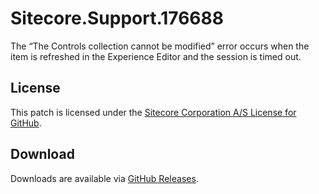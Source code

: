 # Sitecore.Support.176688
The &#8220;The Controls collection cannot be modified&#8221; error occurs when the item is refreshed in the Experience Editor and the session is timed out.

## License  
This patch is licensed under the [Sitecore Corporation A/S License for GitHub](https://github.com/sitecoresupport/Sitecore.Support.176688/blob/master/LICENSE).  

## Download  
Downloads are available via [GitHub Releases](https://github.com/sitecoresupport/Sitecore.Support.176688/releases).  
